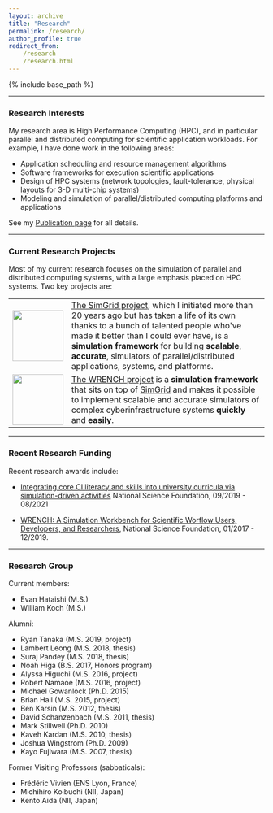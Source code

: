 ```yaml
---
layout: archive
title: "Research"
permalink: /research/
author_profile: true
redirect_from:
    /research
    /research.html
---
```


{% include base_path %}

---
### Research Interests


My research area is High Performance Computing (HPC), and in particular
parallel and distributed computing for scientific application workloads. 
For example, I have done work in the following areas:

  - Application scheduling and resource management algorithms
  - Software frameworks for execution scientific applications
  - Design of HPC systems (network topologies, fault-tolerance, physical layouts for 3-D multi-chip systems)
  - Modeling and simulation of parallel/distributed computing platforms and applications

See my [Publication page]({{base.url}}/publications/) for all details.

---
### Current Research Projects

Most of my current research focuses on the simulation of parallel and distributed computing systems, with a large emphasis placed on HPC systems. Two key projects are:

<table>
<tr>
<td>
<a href="http://simgrid.org"><img height="100" src="https://simgrid.org/logos/simgrid_logo_2011.png"></a>
</td>
<td>
<a href="http://simgrid.org">The SimGrid project</a>, which I initiated
more than 20 years ago but has taken a life of its own thanks to a bunch of
talented people who've made it better than I could ever have, is a
<b>simulation framework</b> for building <b>scalable</b>, <b>accurate</b>, simulators
of parallel/distributed applications, systems, and platforms.
</td>
</tr>

<tr>
<td>
<a href="https://wrench-project.org/"><img height="100" src="https://wrench-project.org/wrench/1.4/user/logo-vertical.png"></a>
</td>
<td>
<a href="http://wrench-project.org">The WRENCH project</a> is
a <b>simulation framework</b> that sits on top of 
<a href="http://simgrid.org">SimGrid</a> and makes it possible
to implement scalable and accurate simulators of complex cyberinfrastructure systems
<b>quickly</b> and <b>easily</b>.
</td>
</tr>
</table>


---
### Recent Research Funding

Recent research awards include:

  - <a href="https://nsf.gov/awardsearch/showAward?AWD_ID=1923539">Integrating core CI literacy and skills into university curricula via simulation-driven activities</a>
National Science Foundation, 09/2019 - 08/2021

  - <a href="https://nsf.gov/awardsearch/showAward?AWD_ID=1642369">WRENCH: A Simulation Workbench for Scientific Worflow Users, Developers, and Researchers</a>,
National Science Foundation, 01/2017 - 12/2019.


---
### Research Group

Current members:
 
  - Evan Hataishi (M.S.)
  - William Koch (M.S.)

Alumni:

  - Ryan Tanaka (M.S. 2019, project)<br>
  - Lambert Leong (M.S. 2018, thesis)<br>
  - Suraj Pandey (M.S. 2018, thesis)<br>
  - Noah Higa (B.S. 2017, Honors program)<br>
  - Alyssa Higuchi (M.S. 2016, project)<br>
  - Robert Namaoe (M.S. 2016, project)<br>
  - Michael Gowanlock (Ph.D. 2015)<br>
  - Brian Hall (M.S. 2015, project)<br>
  - Ben Karsin (M.S. 2012, thesis)<br>
  - David Schanzenbach (M.S. 2011, thesis)<br>
  - Mark Stillwell (Ph.D. 2010)<br>
  - Kaveh Kardan (M.S. 2010, thesis)<br>
  - Joshua Wingstrom (Ph.D. 2009)<br>
  - Kayo Fujiwara (M.S. 2007, thesis)<br>

Former Visiting Professors (sabbaticals):

  - Fr&eacute;d&eacute;ric Vivien (ENS Lyon, France)
  - Michihiro Koibuchi (NII, Japan)
  - Kento Aida (NII, Japan)
